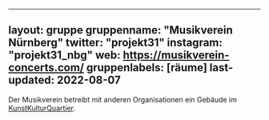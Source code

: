 
---
layout: gruppe
gruppenname: "Musikverein Nürnberg"
twitter: "projekt31"
instagram: "projekt31_nbg"
web: https://musikverein-concerts.com/
gruppenlabels: [räume]
last-updated: 2022-08-07
---

Der Musikverein betreibt mit anderen Organisationen ein Gebäude im [KunstKulturQuartier](https://www.kunstkulturquartier.de/).
